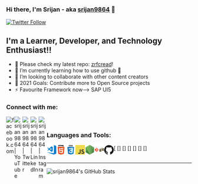 ### Hi there, I'm Srijan - aka [srijan9864][website] 👋

[![Twitter Follow](https://img.shields.io/twitter/follow/srijan9864?color=1DA1F2&logo=twitter&style=for-the-badge)](https://twitter.com/intent/follow?original_referer=https%3A%2F%2Fgithub.com%2Fsrijan9864&screen_name=srijan9864)

## I'm a Learner, Developer, and Technology Enthusiast!!

- 🔭 Please check my latest repo: [zrfcread][latestrepo]!
- 🌱 I’m currently learning how to use github 🤣
- 👯 I’m looking to collaborate with other content creators
- 🥅 2021 Goals: Contribute more to Open Source projects
- ⚡ Favourite Framework now--> SAP UI5



### Connect with me:

[<img align="left" alt="facebook.com" width="22px" src="https://cdn.jsdelivr.net/npm/simple-icons@v3/icons/facebook.svg"  />][facebook]
[<img align="left" alt="srijan9864 | YouTube" width="22px" src="https://cdn.jsdelivr.net/npm/simple-icons@v3/icons/youtube.svg" />][youtube]
[<img align="left" alt="srijan9864 | Twitter" width="22px" src="https://cdn.jsdelivr.net/npm/simple-icons@v3/icons/twitter.svg" />][twitter]
[<img align="left" alt="srijan9864 | LinkedIn" width="22px" src="https://cdn.jsdelivr.net/npm/simple-icons@v3/icons/linkedin.svg" />][linkedin]
[<img align="left" alt="srijan9864 | Instagram" width="22px" src="https://cdn.jsdelivr.net/npm/simple-icons@v3/icons/instagram.svg" />][instagram]

<br />

### Languages and Tools:

[<img align="left" alt="Visual Studio Code" width="26px" src="https://raw.githubusercontent.com/github/explore/80688e429a7d4ef2fca1e82350fe8e3517d3494d/topics/visual-studio-code/visual-studio-code.png" />
[<img align="left" alt="HTML5" width="26px" src="https://raw.githubusercontent.com/github/explore/80688e429a7d4ef2fca1e82350fe8e3517d3494d/topics/html/html.png" />]
[<img align="left" alt="CSS3" width="26px" src="https://raw.githubusercontent.com/github/explore/80688e429a7d4ef2fca1e82350fe8e3517d3494d/topics/css/css.png" />]
[<img align="left" alt="JavaScript" width="26px" src="https://raw.githubusercontent.com/github/explore/80688e429a7d4ef2fca1e82350fe8e3517d3494d/topics/javascript/javascript.png" />]
[<img align="left" alt="Node.js" width="26px" src="https://raw.githubusercontent.com/github/explore/80688e429a7d4ef2fca1e82350fe8e3517d3494d/topics/nodejs/nodejs.png" />]
[<img align="left" alt="Git" width="26px" src="https://raw.githubusercontent.com/github/explore/80688e429a7d4ef2fca1e82350fe8e3517d3494d/topics/git/git.png" />]
[<img align="left" alt="GitHub" width="26px" src="https://raw.githubusercontent.com/github/explore/78df643247d429f6cc873026c0622819ad797942/topics/github/github.png" />]
<br />
<br />

---

  <img align="left" alt="srijan9864's GitHub Stats" src="https://github-readme-stats.codestackr.vercel.app/api?username=codeSTACKr&show_icons=true&hide_border=true" />


[website]: https://www.linkedin.com/in/srijan9864/
[latestrepo]: https://github.com/srijan9864/zrfcread
[twitter]: https://twitter.com/srijan9864
[youtube]: https://youtube.com/srijan9864
[facebook]: https://facebook.com/srijan9864
[instagram]: https://instagram.com/srijan9864
[linkedin]: https://www.linkedin.com/in/srijan9864/